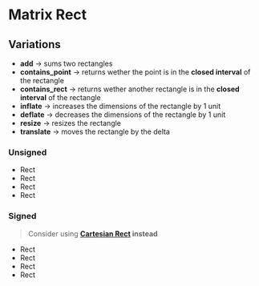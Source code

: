 # Matrix Rect

## Variations

- **add** → sums two rectangles
- **contains_point** → returns wether the point is in the **closed interval** of the rectangle
- **contains_rect** → returns wether another rectangle is in the **closed interval** of the
  rectangle
- **inflate** → increases the dimensions of the rectangle by 1 unit
- **deflate** → decreases the dimensions of the rectangle by 1 unit
- **resize** → resizes the rectangle
- **translate** → moves the rectangle by the delta

### Unsigned

- Rect
- Rect
- Rect
- Rect

### Signed

> Consider using **[Cartesian Rect](../cartesian/rect.md) instead**

- Rect
- Rect
- Rect
- Rect
